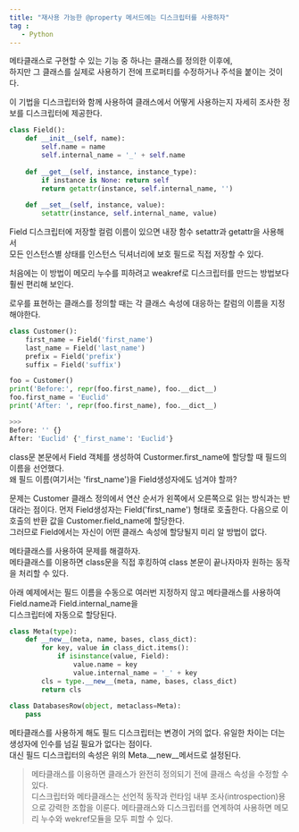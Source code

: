 ```yaml
---
title: "재사용 가능한 @property 메서드에는 디스크립터를 사용하자"
tag : 
   - Python 
---
```


메타클래스로 구현할 수 있는 기능 중 하나는 클래스를 정의한 이후에,  
하지만 그 클래스를 실제로 사용하기 전에 프로퍼티를 수정하거나 주석을 붙이는 것이다.  

이 기법을 디스크립터와 함께 사용하여 클래스에서 어떻게 사용하는지 자세히 조사한 정보를 디스크립터에 제공한다.

```python
class Field():
    def __init__(self, name):
        self.name = name
        self.internal_name = '_' + self.name
        
    def __get__(self, instance, instance_type):
        if instance is None: return self
        return getattr(instance, self.internal_name, '')
    
    def __set__(self, instance, value):
        setattr(instance, self.internal_name, value)
```

Field 디스크립터에 저장할 컬럼 이름이 있으면 내장 함수 setattr과 getattr을 사용해서  
모든 인스턴스별 상태를 인스턴스 딕셔너리에 보호 필드로 직접 저장할 수 있다.

처음에는 이 방법이 메모리 누수를 피하려고 weakref로 디스크립터를 만드는 방법보다 훨씬 편리해 보인다.  

로우를 표현하는 클래스를 정의할 때는  각 클래스 속성에 대응하는 칼럼의 이름을 지정해야한다.

```python
class Customer():
    first_name = Field('first_name')
    last_name = Field('last_name')
    prefix = Field('prefix')
    suffix = Field('suffix')

foo = Customer()
print('Before:', repr(foo.first_name), foo.__dict__)
foo.first_name = 'Euclid'
print('After: ', repr(foo.first_name), foo.__dict__)

>>>
Before: '' {}
After: 'Euclid' {'_first_name': 'Euclid'}
```

class문 본문에서 Field 객체를 생성하여 Custormer.first_name에 할당할 때 필드의 이름을 선언했다.  
왜 필드 이름(여기서는 'first_name')을 Field생성자에도 넘겨야 할까?

문제는 Customer 클래스 정의에서 연산 순서가 왼쪽에서 오른쪽으로 읽는 방식과는 반대라는 점이다.
먼저 Field생성자는 Field('first_name') 형태로 호출한다. 다음으로 이 호출의 반환 값을 Customer.field_name에 할당한다.  
그러므로 Field에서는 자신이 어떤 클래스 속성에 할당될지 미리 알 방법이 없다.
  
메타클래스를 사용하여 문제를 해결하자.  
메타클래스를 이용하면 class문을 직접 후킹하여 class 본문이 끝나자마자 원하는 동작을 처리할 수 있다.
  
아래 예제에서는 필드 이름을 수동으로 여러번 지정하지 않고 메타클래스를 사용하여 Field.name과 Field.internal_name을  
디스크립터에 자동으로 할당된다.
```python
class Meta(type):
    def __new__(meta, name, bases, class_dict):
        for key, value in class_dict.items():
            if isinstance(value, Field):
                value.name = key
                value.internal_name = '_' + key
        cls = type.__new__(meta, name, bases, class_dict)
        return cls
        
class DatabasesRow(object, metaclass=Meta):
    pass
```
메타클래스를 사용하게 해도 필드 디스크립터는 변경이 거의 없다.
유일한 차이는 더는 생성자에 인수를 넘길 필요가 없다는 점이다.  
대신 필드 디스크립터의 속성은 위의 Meta.__new__메서드로 설정된다.

> 메타클래스를 이용하면 클래스가 완전히 정의되기 전에 클래스 속성을 수정할 수 있다.  
> 디스크립터와 메타클래스는 선언적 동작과 런타임 내부 조사(introspection)용으로 강력한 조합을 이룬다.
> 메타클래스와 디스크립터를 연계하여 사용하면 메모리 누수와 wekref모듈을 모두 피할 수 있다.
